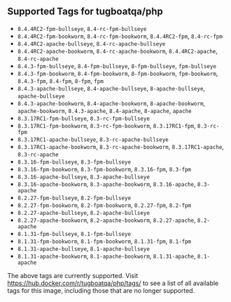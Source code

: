 ## Supported Tags for tugboatqa/php

* `8.4.4RC2-fpm-bullseye`, `8.4-rc-fpm-bullseye`
* `8.4.4RC2-fpm-bookworm`, `8.4-rc-fpm-bookworm`, `8.4.4RC2-fpm`, `8.4-rc-fpm`
* `8.4.4RC2-apache-bullseye`, `8.4-rc-apache-bullseye`
* `8.4.4RC2-apache-bookworm`, `8.4-rc-apache-bookworm`, `8.4.4RC2-apache`, `8.4-rc-apache`
* `8.4.3-fpm-bullseye`, `8.4-fpm-bullseye`, `8-fpm-bullseye`, `fpm-bullseye`
* `8.4.3-fpm-bookworm`, `8.4-fpm-bookworm`, `8-fpm-bookworm`, `fpm-bookworm`, `8.4.3-fpm`, `8.4-fpm`, `8-fpm`, `fpm`
* `8.4.3-apache-bullseye`, `8.4-apache-bullseye`, `8-apache-bullseye`, `apache-bullseye`
* `8.4.3-apache-bookworm`, `8.4-apache-bookworm`, `8-apache-bookworm`, `apache-bookworm`, `8.4.3-apache`, `8.4-apache`, `8-apache`, `apache`
* `8.3.17RC1-fpm-bullseye`, `8.3-rc-fpm-bullseye`
* `8.3.17RC1-fpm-bookworm`, `8.3-rc-fpm-bookworm`, `8.3.17RC1-fpm`, `8.3-rc-fpm`
* `8.3.17RC1-apache-bullseye`, `8.3-rc-apache-bullseye`
* `8.3.17RC1-apache-bookworm`, `8.3-rc-apache-bookworm`, `8.3.17RC1-apache`, `8.3-rc-apache`
* `8.3.16-fpm-bullseye`, `8.3-fpm-bullseye`
* `8.3.16-fpm-bookworm`, `8.3-fpm-bookworm`, `8.3.16-fpm`, `8.3-fpm`
* `8.3.16-apache-bullseye`, `8.3-apache-bullseye`
* `8.3.16-apache-bookworm`, `8.3-apache-bookworm`, `8.3.16-apache`, `8.3-apache`
* `8.2.27-fpm-bullseye`, `8.2-fpm-bullseye`
* `8.2.27-fpm-bookworm`, `8.2-fpm-bookworm`, `8.2.27-fpm`, `8.2-fpm`
* `8.2.27-apache-bullseye`, `8.2-apache-bullseye`
* `8.2.27-apache-bookworm`, `8.2-apache-bookworm`, `8.2.27-apache`, `8.2-apache`
* `8.1.31-fpm-bullseye`, `8.1-fpm-bullseye`
* `8.1.31-fpm-bookworm`, `8.1-fpm-bookworm`, `8.1.31-fpm`, `8.1-fpm`
* `8.1.31-apache-bullseye`, `8.1-apache-bullseye`
* `8.1.31-apache-bookworm`, `8.1-apache-bookworm`, `8.1.31-apache`, `8.1-apache`

The above tags are currently supported. Visit https://hub.docker.com/r/tugboatqa/php/tags/ to see a list of all available tags for this image, including those that are no longer supported.
